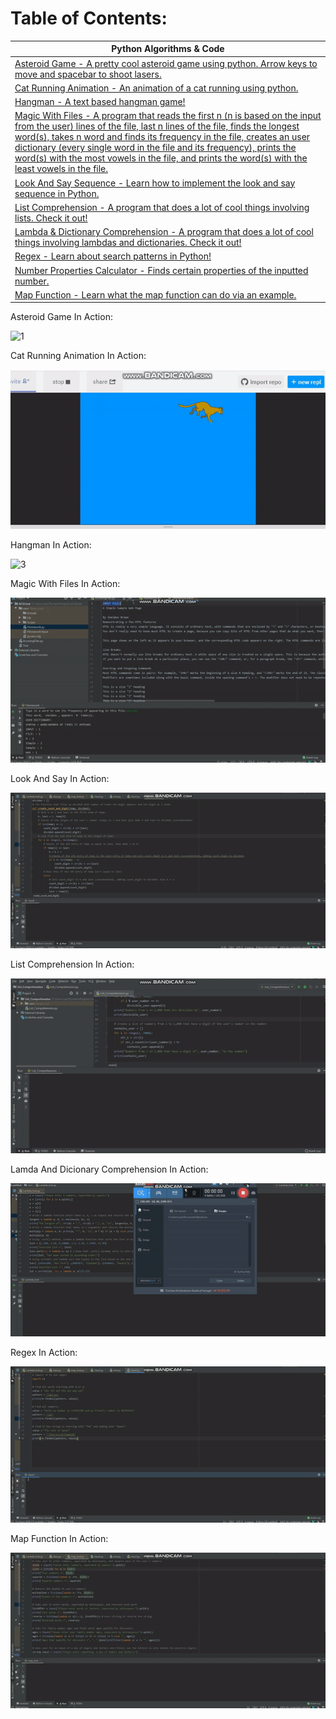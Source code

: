 # Table of Contents:
| Python Algorithms & Code
| -------------------------
| [Asteroid Game - A pretty cool asteroid game using python. Arrow keys to move and spacebar to shoot lasers.](https://github.com/BOLTZZ/Asteroid-Game)
| [Cat Running Animation - An animation of a cat running using python.](https://github.com/BOLTZZ/Cat-Running-Animation/tree/master)
| [Hangman - A text based hangman game!]()
| [Magic With Files - A program that reads the first n (n is based on the input from the user) lines of the file, last n lines of the file, finds the longest word(s), takes n word and finds its frequency in the file, creates an user dictionary (every single word in the file and its frequency), prints the word(s) with the most vowels in the file, and prints the word(s) with the least vowels in the file.](https://github.com/BOLTZZ/Python/tree/master/Python%20Algorithms%20%26%20Code/Magic%20With%20Files)
| [Look And Say Sequence - Learn how to implement the look and say sequence in Python.](https://github.com/BOLTZZ/Python/blob/master/Python%20Algorithms%20%26%20Code/Look%20And%20Say.md)
| [List Comprehension - A program that does a lot of cool things involving lists. Check it out!](https://github.com/BOLTZZ/Python/tree/master/Python%20Algorithms%20%26%20Code/List%20Comprehension)
| [Lambda & Dictionary Comprehension - A program that does a lot of cool things involving lambdas and dictionaries. Check it out!](https://github.com/BOLTZZ/Python/blob/master/Python%20Algorithms%20%26%20Code/Lambda%20%26%20Dict%20Comprehension.md)
| [Regex - Learn about search patterns in Python!](https://github.com/BOLTZZ/Python/blob/master/Python%20Algorithms%20%26%20Code/Regex.md)
| [Number Properties Calculator - Finds certain properties of the inputted number.](https://github.com/BOLTZZ/Number-Properties)
| [Map Function - Learn what the map function can do via an example.](https://github.com/BOLTZZ/Python/blob/master/Python%20Algorithms%20%26%20Code/Map%20Function.md)

Asteroid Game In Action:

![1](https://github.com/BOLTZZ/Asteroid-Game/blob/master/final_vers.gif)

Cat Running Animation In Action:

![2](https://github.com/BOLTZZ/Cat-Running-Animation/blob/master/ezgif.com-video-to-gif.gif)

Hangman In Action:

![3]()

Magic With Files In Action:

![4](https://github.com/BOLTZZ/Python/blob/master/Python%20Algorithms%20%26%20Code/Magic%20With%20Files/Magic_File_Showcase.gif)

Look And Say In Action:

![5](https://github.com/BOLTZZ/Python/blob/master/Extra%20Images%26Gifs/look%20and%20say.gif)

List Comprehension In Action:

![6](https://github.com/BOLTZZ/Python/blob/master/Python%20Algorithms%20%26%20Code/List%20Comprehension/list_comprehension.gif)

Lamda And Dicionary Comprehension In Action:

![7](https://github.com/BOLTZZ/Python/blob/master/Python%20Algorithms%20%26%20Code/List%20Comprehension/lambda_dict.gif)

Regex In Action:

![8](https://github.com/BOLTZZ/Python/blob/master/Extra%20Images%26Gifs/regex.gif)

Map Function In Action:

![9](https://github.com/BOLTZZ/Python/blob/master/Extra%20Images%26Gifs/map_example.gif)
